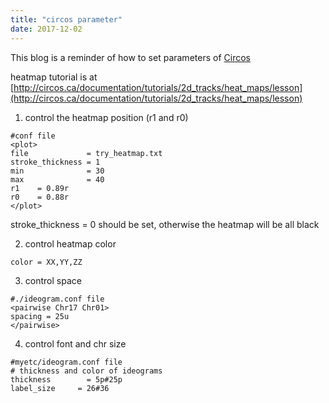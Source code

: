 ```yaml
---
title: "circos parameter"
date: 2017-12-02
---
```


This blog is a reminder of how to set parameters of [Circos](http://circos.ca/)

heatmap tutorial is at [http://circos.ca/documentation/tutorials/2d_tracks/heat_maps/lesson](http://circos.ca/documentation/tutorials/2d_tracks/heat_maps/lesson)

1. control the heatmap position (r1 and r0)

```shell
#conf file
<plot>
file             = try_heatmap.txt
stroke_thickness = 1
min              = 30
max              = 40
r1    = 0.89r
r0    = 0.88r
</plot>
```

stroke_thickness = 0 should be set, otherwise the heatmap will be all black

2. control heatmap color
```shell
color = XX,YY,ZZ
```

3. control space
```shell
#./ideogram.conf file
<pairwise Chr17 Chr01>
spacing = 25u
</pairwise>
```

4. control font and chr size
```shell
#myetc/ideogram.conf file
# thickness and color of ideograms
thickness        = 5p#25p
label_size     = 26#36
```
